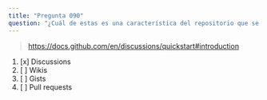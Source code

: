 ```yaml
---
title: "Pregunta 090"
question: "¿Cuál de estas es una característica del repositorio que se utiliza como un foro comunitario para tener conversaciones, hacer preguntas, publicar anuncios y compartir ideas?"
---
```



> https://docs.github.com/en/discussions/quickstart#introduction
1. [x] Discussions
1. [ ] Wikis
1. [ ] Gists
1. [ ] Pull requests

